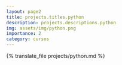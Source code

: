 ```yaml
---
layout: page2
title: projects.titles.python
description: projects.descriptions.python
img: assets/img/python.png
importance: 2
category: cursos
---
```


{% translate_file projects/python.md %}